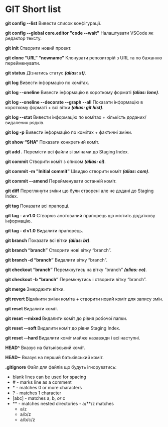 # GIT Short list

**git config --list** Вивести список конфігурації.

**git config --global core.editor "code --wait"** Налаштувати VSCode як редактор тексту.

**git init** Створити новий проект.

**git clone “URL” “newname”** Клонувати репозиторій з URL та по бажанню перейменувати.

**git status** Дізнатись статус ***(alias: st)***.

**git log** Вивести інформацію по комітах.

**git log --oneline** Вивести інформацію в короткому форматі ***(alias: lone)***.

**git log --oneline --decorate --graph --all** Показати інформацію в короткому форматі + всі вітки ***(alias: git hist)***.

**git log --stat** Вивести інформацію по комітах + кількість доданих/видалених рядків.

**git log -p** Вивести інформацію по комітах + фактичні зміни.

**git show “SHA”** Показати конкретний коміт.

**git add .** Перемісти всі файли зі змінами до Staging Index.

**git commit** Створити коміт з описом ***(alias: ci)***.

**git commit -m "Initial commit"** Швидко створити коміт ***(alias: com)***.

**git commit --amend** Перейменувати останній коміт.

**git diff** Переглянути зміни що були створені але не додані до Staging Index.

**git tag** Показати всі прапорці.

**git tag - a v1.0** Створює анотований прапорець що містить додаткову інформацію.

**git tag - d v1.0** Видалити прапорець.

**git branch** Показати всі вітки ***(alias: br)***.

**git branch “branch”** Створити нові вітку “branch”.

**git branch -d “branch”** Видалити вітку “branch”.

**git checkout “branch”** Перемкнутись на вітку “branch” ***(alias: co)***.

**git checkout -b “branch”** Перемкнутись і створити вітку “branch”.

**git merge <name-of-branch-to-merge-in>** Змерджити вітки.

**git revert <SHA-of-commit-to-revert>** Відмінити зміни коміта + створити новий коміт для запису змін.

**git reset <reference-to-commit>** Видалити коміт.

**git reset --mixed <reference-to-commit>** Видалити коміт до рівня робочої папки.

**git reset --soft <reference-to-commit>** Видалити коміт до рівня Staging Index.

**git reset --hard <reference-to-commit>** Видалити коміт майже назавжди і всі наступні.

**HEAD^** Вказує на батьківський коміт.

**HEAD~** Вказує на перший батьківський коміт.

**.gitignore** Файл для файлів що будуть ігноруватись:
- blank lines can be used for spacing
- \# - marks line as a comment
- \* - matches 0 or more characters
- ? - matches 1 character
- [abc] - matches a, b, _or_ c
- \*\* - matches nested directories - a/**/z matches
  - a/z
  - a/b/z
  - a/b/c/z
